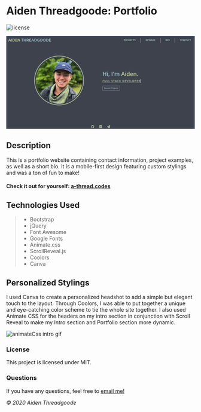 # Aiden Threadgoode: Portfolio
![license](https://img.shields.io/github/license/a-thread/Portfolio)

![About Me](./assets/images/md/front-page.png)

## Description
This is a portfolio website containing contact information, project examples, as well as a short bio. It is a mobile-first design featuring custom stylings and was a ton of fun to make!

#### Check it out for yourself: [a-thread.codes](http://a-thread.codes/)


## Technologies Used
>- Bootstrap
>- jQuery
>- Font Awesome
>- Google Fonts
>- Animate.css
>- ScrollReveal.js
>- Coolors
>- Canva

## Personalized Stylings
I used Canva to create a personalized headshot to add a simple but elegant touch to the layout. Through Coolors, I was able to put together a unique and eye-catching color scheme to tie the whole site together. I also used Animate CSS for the headers on my intro section in conjunction with Scroll Reveal to make my Intro section and Portfolio section more dynamic. 

![animateCss intro gif](./assets/images/md/animate-css.gif)

### License 

This project is licensed under MIT.

### Questions

If you have any questions, feel free to [email me!](mailto:aiden.threadgoode@gmail.com)

*© 2020 Aiden Threadgoode*
